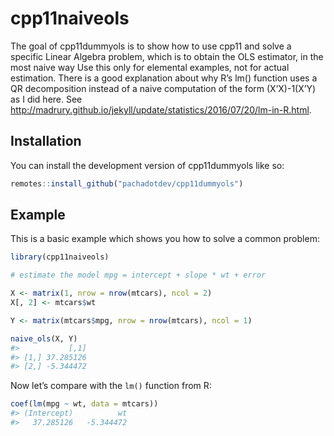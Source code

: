 
<!-- README.md is generated from README.Rmd. Please edit that file -->

# cpp11naiveols

<!-- badges: start -->

<!-- badges: end -->

The goal of cpp11dummyols is to show how to use cpp11 and solve a
specific Linear Algebra problem, which is to obtain the OLS estimator,
in the most naive way Use this only for elemental examples, not for
actual estimation. There is a good explanation about why R’s lm()
function uses a QR decomposition instead of a naive computation of the
form (X’X)-1(X’Y) as I did here. See
<http://madrury.github.io/jekyll/update/statistics/2016/07/20/lm-in-R.html>.

## Installation

You can install the development version of cpp11dummyols like so:

``` r
remotes::install_github("pachadotdev/cpp11dummyols")
```

## Example

This is a basic example which shows you how to solve a common problem:

``` r
library(cpp11naiveols)

# estimate the model mpg = intercept + slope * wt + error

X <- matrix(1, nrow = nrow(mtcars), ncol = 2)
X[, 2] <- mtcars$wt

Y <- matrix(mtcars$mpg, nrow = nrow(mtcars), ncol = 1)

naive_ols(X, Y)
#>           [,1]
#> [1,] 37.285126
#> [2,] -5.344472
```

Now let’s compare with the `lm()` function from R:

``` r
coef(lm(mpg ~ wt, data = mtcars))
#> (Intercept)          wt 
#>   37.285126   -5.344472
```
